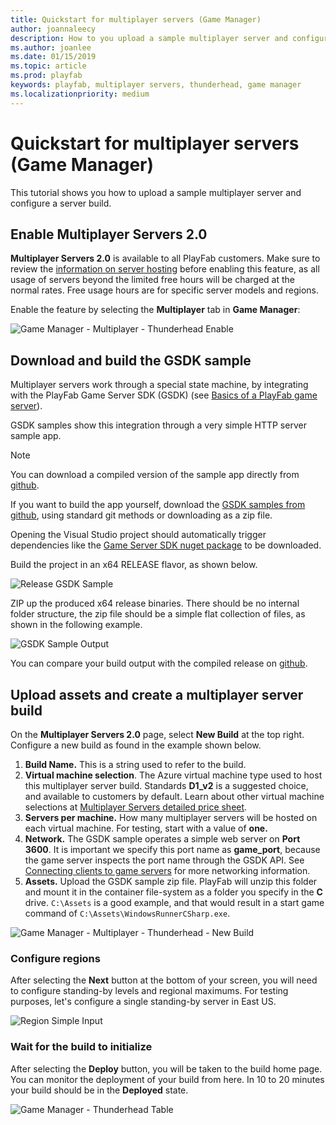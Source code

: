 ```yaml
---
title: Quickstart for multiplayer servers (Game Manager)
author: joannaleecy
description: How to you upload a sample multiplayer server and configure a server build.
ms.author: joanlee
ms.date: 01/15/2019
ms.topic: article
ms.prod: playfab
keywords: playfab, multiplayer servers, thunderhead, game manager
ms.localizationpriority: medium
---
```


# Quickstart for multiplayer servers (Game Manager)

This tutorial shows you how to upload a sample multiplayer server and configure a server build.

## Enable Multiplayer Servers 2.0

**Multiplayer Servers 2.0** is available to all PlayFab customers. Make sure to review the [information on server hosting](https://docs.microsoft.com/gaming/playfab/features/multiplayer/servers/billing-for-thunderhead) before enabling this feature, as all usage of servers beyond the limited free hours will be charged at the normal rates. Free usage hours are for specific server models and regions.

Enable the feature by selecting the **Multiplayer** tab in **Game Manager**:

![Game Manager - Multiplayer - Thunderhead Enable](media/tutorials/game-manager-thunderhead-enable.png)

## Download and build the GSDK sample

Multiplayer servers work through a special state machine, by integrating with the PlayFab Game Server SDK (GSDK) (see [Basics of a PlayFab game server](basics-of-a-playfab-game-server.md)).

GSDK samples show this integration through a very simple HTTP server sample app.

> [!NOTE]
> You can download a compiled version of the sample app directly from [github](https://github.com/PlayFab/gsdkSamples/releases/download/v1.0/winrunnerSample.zip).

If you want to build the app yourself, download the [GSDK samples from github](https://github.com/PlayFab/gsdkSamples), using standard git methods or downloading as a zip file.

Opening the Visual Studio project should automatically trigger dependencies like the [Game Server SDK nuget package](https://www.nuget.org/packages/com.playfab.csharpgsdk) to be downloaded.

Build the project in an x64 RELEASE flavor, as shown below.

![Release GSDK Sample](media/tutorials/release-gsdk-sample.png)

ZIP up the produced x64 release binaries. There should be no internal folder structure, the zip file should be a simple flat collection of files, as shown in the following example.

![GSDK Sample Output](media/tutorials/gsdk-sample-output.png)

You can compare your build output with the compiled release on [github](https://github.com/PlayFab/gsdkSamples/releases/download/v1.0/winrunnerSample.zip).

## Upload assets and create a multiplayer server build

On the **Multiplayer Servers 2.0** page, select **New Build** at the top right. Configure a new build as found in the example shown below.

1. **Build Name.** This is a string used to refer to the build.
2. **Virtual machine selection**. The Azure virtual machine type used to host this multiplayer server build. Standards **D1_v2** is a suggested choice, and available to customers by default. Learn about other virtual machine selections at [Multiplayer Servers detailed price sheet](multiplayer-servers-detailed-price-sheet.md).
3. **Servers per machine.** How many multiplayer servers will be hosted on each virtual machine. For testing, start with a value of **one.**
4. **Network.** The GSDK sample operates a simple web server on **Port 3600**. It is important we specify this port name as **game_port**, because the game server inspects the port name through the GSDK API. See [Connecting clients to game servers](connecting-clients-to-game-servers.md) for more networking information.
5. **Assets.** Upload the GSDK sample zip file. PlayFab will unzip this folder and mount it in the container file-system as a folder you specify in the **C**  drive. `C:\Assets` is a good example, and that would result in a start game command of `C:\Assets\WindowsRunnerCSharp.exe`.

![Game Manager - Multiplayer - Thunderhead - New Build](media/tutorials/game-manager-thunderhead-new-build-quickstart.png)

### Configure regions

After selecting the **Next** button at the bottom of your screen, you will need to configure standing-by levels and regional maximums. For testing purposes, let's configure a single standing-by server in East US.

![Region Simple Input](media/tutorials/region-simple-input.png)

### Wait for the build to initialize

After selecting the **Deploy** button, you will be taken to the build home page. You can monitor the deployment of your build from here. In 10 to 20 minutes your build should be in the **Deployed** state.

![Game Manager - Thunderhead Table](media/tutorials/game-manager-thunderhead-table.png)
